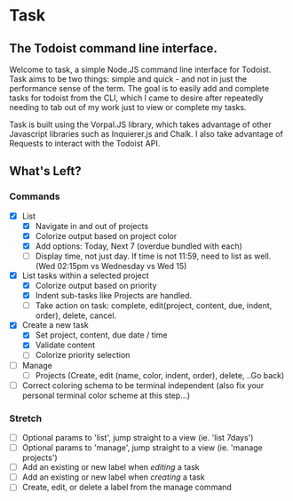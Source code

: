 # Task
## The Todoist command line interface.

Welcome to task, a simple Node.JS command line interface for Todoist. Task aims to be two things: simple and quick - and not in just the performance sense of the term. The goal is to easily add and complete tasks for todoist from the CLI, which I came to desire after repeatedly needing to tab out of my work just to view or complete my tasks. 

Task is built using the Vorpal.JS library, which takes advantage of other Javascript libraries such as Inquierer.js and Chalk. I also take advantage of Requests to interact with the Todoist API.

## What's Left?
### Commands
- [x] List
  - [x] Navigate in and out of projects
  - [x] Colorize output based on project color
  - [x] Add options: Today, Next 7 (overdue bundled with each)
  - [ ] Display time, not just day. If time is not 11:59, need to list as well. (Wed 02:15pm vs Wednesday vs Wed 15)
- [x] List tasks within a selected project
  - [x] Colorize output based on priority
  - [x] Indent sub-tasks like Projects are handled.
  - [ ] Take action on task: complete, edit(project, content, due, indent, order), delete, cancel.
- [x] Create a new task
  - [x] Set project, content, due date / time
  - [x] Validate content
  - [ ] Colorize priority selection
- [ ] Manage
  - [ ] Projects (Create, edit (name, color, indent, order), delete, ..Go back)
- [ ] Correct coloring schema to be terminal independent (also fix your personal terminal color scheme at this step...)

### Stretch
- [ ] Optional params to 'list', jump straight to a view (ie. 'list 7days')
- [ ] Optional params to 'manage', jump straight to a view (ie. 'manage projects')
- [ ] Add an existing or new label when *editing* a task
- [ ] Add an existing or new label when *creating* a task
- [ ] Create, edit, or delete a label from the manage command
